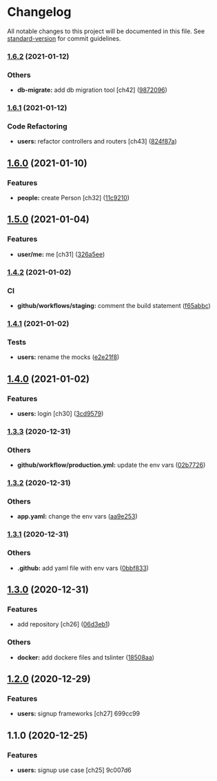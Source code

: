 # Changelog

All notable changes to this project will be documented in this file. See [standard-version](https://github.com/conventional-changelog/standard-version) for commit guidelines.

### [1.6.2](https://github.com/brucegroverlee/crowdcheck-backend/compare/v1.6.1...v1.6.2) (2021-01-12)


### Others

* **db-migrate:** add db migration tool [ch42] ([9872096](https://github.com/brucegroverlee/crowdcheck-backend/commit/9872096270dc41e68dc5b7992fceab34b3e9e7a3))

### [1.6.1](https://github.com/brucegroverlee/crowdcheck-backend/compare/v1.6.0...v1.6.1) (2021-01-12)


### Code Refactoring

* **users:** refactor controllers and routers [ch43] ([824f87a](https://github.com/brucegroverlee/crowdcheck-backend/commit/824f87abaa51b13633feeb3dc934b7a6e6486050))

## [1.6.0](https://github.com/brucegroverlee/crowdcheck-backend/compare/v1.5.0...v1.6.0) (2021-01-10)


### Features

* **people:** create Person [ch32] ([11c9210](https://github.com/brucegroverlee/crowdcheck-backend/commit/11c92104743c0fb3c1e75b77871d529e1d2ffbc1))

## [1.5.0](https://github.com/brucegroverlee/crowdcheck-backend/compare/v1.4.2...v1.5.0) (2021-01-04)


### Features

* **user/me:** me [ch31] ([326a5ee](https://github.com/brucegroverlee/crowdcheck-backend/commit/326a5eeb7daa7e22de9bed4947b49924d0801b4f))

### [1.4.2](https://github.com/brucegroverlee/crowdcheck-backend/compare/v1.4.1...v1.4.2) (2021-01-02)


### CI

* **github/workflows/staging:** comment the build statement ([f65abbc](https://github.com/brucegroverlee/crowdcheck-backend/commit/f65abbc38f4b0eff05da7da239a3bbab1c404fa3))

### [1.4.1](https://github.com/brucegroverlee/crowdcheck-backend/compare/v1.4.0...v1.4.1) (2021-01-02)


### Tests

* **users:** rename the mocks ([e2e21f8](https://github.com/brucegroverlee/crowdcheck-backend/commit/e2e21f84d7e94f797a58cad9e4831be6c43de554))

## [1.4.0](https://github.com/brucegroverlee/crowdcheck-backend/compare/v1.3.3...v1.4.0) (2021-01-02)


### Features

* **users:** login [ch30] ([3cd9579](https://github.com/brucegroverlee/crowdcheck-backend/commit/3cd95795dc9a91c60193b62b0fbcdd0c656dc84c))

### [1.3.3](https://github.com/brucegroverlee/crowdcheck-backend/compare/v1.3.2...v1.3.3) (2020-12-31)


### Others

* **github/workflow/production.yml:** update the env vars ([02b7726](https://github.com/brucegroverlee/crowdcheck-backend/commit/02b7726055a8768e912cbc37d1410c49bef0ff10))

### [1.3.2](https://github.com/brucegroverlee/crowdcheck-backend/compare/v1.3.1...v1.3.2) (2020-12-31)


### Others

* **app.yaml:** change the env vars ([aa9e253](https://github.com/brucegroverlee/crowdcheck-backend/commit/aa9e253328180d7ce86f98fb618be3f08586ce02))

### [1.3.1](https://github.com/brucegroverlee/crowdcheck-backend/compare/v1.3.0...v1.3.1) (2020-12-31)


### Others

* **.github:** add yaml file with env vars ([0bbf833](https://github.com/brucegroverlee/crowdcheck-backend/commit/0bbf83305dce3581c9f247eda9191546f0426197))

## [1.3.0](https://github.com/brucegroverlee/crowdcheck-backend/compare/v1.2.0...v1.3.0) (2020-12-31)


### Features

* add repository [ch26] ([06d3eb1](https://github.com/brucegroverlee/crowdcheck-backend/commit/06d3eb1ffe1df86d0e72561d63f48827a29e139e))


### Others

* **docker:** add dockere files and tslinter ([18508aa](https://github.com/brucegroverlee/crowdcheck-backend/commit/18508aa2a23cef7bccd14d826efeb8f705fa6875))

## [1.2.0](///compare/v1.1.0...v1.2.0) (2020-12-29)


### Features

* **users:** signup frameworks [ch27] 699cc99

## 1.1.0 (2020-12-25)


### Features

* **users:** signup use case [ch25] 9c007d6
